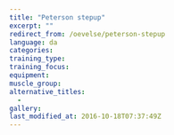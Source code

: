 ```yaml
---
title: "Peterson stepup"
excerpt: ""
redirect_from: /oevelse/peterson-stepup
language: da
categories:
training_type: 
training_focus: 
equipment:
muscle_group:
alternative_titles:
  - 
gallery:
last_modified_at: 2016-10-18T07:37:49Z
---
```



